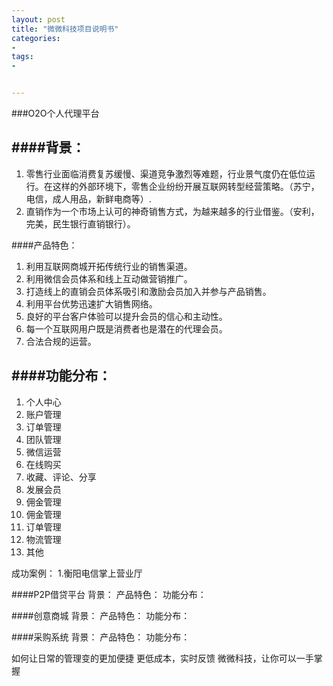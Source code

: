 ```yaml
---
layout: post
title: "微微科技项目说明书"
categories:
- 
tags:
- 


---
```



###O2O个人代理平台

####背景：
-------------
1. 零售行业面临消费复苏缓慢、渠道竞争激烈等难题，行业景气度仍在低位运行。在这样的外部环境下，零售企业纷纷开展互联网转型经营策略。（苏宁，电信，成人用品，新鲜电商等）.
2. 直销作为一个市场上认可的神奇销售方式，为越来越多的行业借鉴。（安利，完美，民生银行直销银行）。

####产品特色：
1. 利用互联网商城开拓传统行业的销售渠道。
2. 利用微信会员体系和线上互动做营销推广。
3. 打造线上的直销会员体系吸引和激励会员加入并参与产品销售。
4. 利用平台优势迅速扩大销售网络。
5. 良好的平台客户体验可以提升会员的信心和主动性。
6. 每一个互联网用户既是消费者也是潜在的代理会员。
7. 合法合规的运营。

####功能分布：
-------------
1. 个人中心
2. 账户管理
3. 订单管理
4. 团队管理
5. 微信运营
6. 在线购买
7. 收藏、评论、分享
8. 发展会员
9. 佣金管理
10. 佣金管理
11. 订单管理
12. 物流管理
13. 其他

成功案例：
1.衡阳电信掌上营业厅


####P2P借贷平台
背景：
产品特色：
功能分布：



####创意商城
背景：
产品特色：
功能分布：



####采购系统
背景：
产品特色：
功能分布：

如何让日常的管理变的更加便捷
更低成本，实时反馈
微微科技，让你可以一手掌握